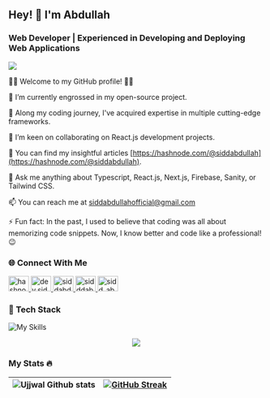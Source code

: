 ## Hey! 👋 I'm Abdullah
### Web Developer | Experienced in Developing and Deploying Web Applications

![](https://komarev.com/ghpvc/?username=abdullah-softdev)

👨‍💻 Welcome to my GitHub profile! 👨‍💻

🔭 I’m currently engrossed in my open-source project.

🌱 Along my coding journey, I've acquired expertise in multiple cutting-edge frameworks.

👯 I’m keen on collaborating on React.js development projects.

📝 You can find my insightful articles [https://hashnode.com/@siddabdullah](https://hashnode.com/@siddabdullah).

💬 Ask me anything about Typescript, React.js, Next.js, Firebase, Sanity, or Tailwind CSS.

📫 You can reach me at siddabdullahofficial@gmail.com

⚡ Fun fact: In the past, I used to believe that coding was all about memorizing code snippets. Now, I know better and code like a professional! 😉

### 🌐 Connect With Me

<a href="https://hashnode.com/@siddabdullah" target="blank"><img src="https://www.svgrepo.com/show/353859/hashnode-icon.svg" alt="hashnode.sidddabdullah" height="30" width="40" />
</a>
<a href="https://dev.to/dev.sidddabdullah" target="blank"><img src="https://www.svgrepo.com/show/349334/dev-to.svg" alt="dev.sidddabdullah" height="30" width="40" />
</a>
<a href="https://medium.com/@siddabdullahofficial" target="blank"><img src="https://www.svgrepo.com/show/360561/medium-square.svg" alt="siddabdullahofficial" height="30" width="40" />
</a>
<a href="https://twitter.com/sidddabdullah" target="blank"><img src="https://www.svgrepo.com/show/452123/twitter.svg" alt="sidddabdullah" height="30" width="40" />
</a>
<a href="https://www.linkedin.com/in/sidd-abdullah" target="blank"><img src="https://www.svgrepo.com/show/452047/linkedin-1.svg" alt="sidd_abdullah" height="30" width="40" />
</a>

### 🔎 Tech Stack
![My Skills](https://skillicons.dev/icons?i=js,html,css,bootstrap,nodejs,ts,react,tailwind,nextjs,c,py,java,gcp,github,git,firebase,appwrite,stackoverflow,vercel,vscode )

<p align="center">
    <img src="https://github-readme-stats.vercel.app/api/top-langs?username=abdullah-softdev&show_icons=true&theme=radical" />
</p>

### My Stats 🔥
![Ujjwal Github stats](https://github-readme-stats.vercel.app/api?username=abdullah-softdev&show_icons=true&theme=radical) | [![GitHub Streak](https://streak-stats.demolab.com/?user=abdullah-softdev&theme=dark)](https://git.io/streak-stats) 
--- | --- 
